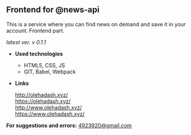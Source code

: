 **Frontend for @news-api**
----
This is a service where you can find news on demand and save it in your account.
Frontend part.
 
*latest ver. v 0.1.1*

* **Used technologies**

  - HTML5, CSS, JS
  - GIT, Babel, Webpack


* **Links**

  http://olehadash.xyz/ <br />
  https://olehadash.xyz/ <br />
  http://www.olehadash.xyz/ <br />
  https://www.olehadash.xyz/

<reserved>

**For suggestions and errors:**
  4923920@gmail.com
